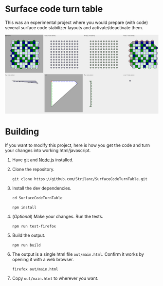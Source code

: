 # Surface code turn table

This was an experimental project where you would prepare (with code) several surface code stabilizer layouts and
activate/deactivate them.

![Screenshot](doc/screenshot.png)

# Building

If you want to modify this project, here is how you get the code and turn your changes into working html/javascript.

1. Have [git](https://git-scm.com/) and [Node.js](https://nodejs.org/en/download/) installed.

2. Clone the repository.

    `git clone https://github.com/Strilanc/SurfaceCodeTurnTable.git`

3. Install the dev dependencies.

    `cd SurfaceCodeTurnTable`

    `npm install`

4. (*Optional*) Make your changes. Run the tests.

    `npm run test-firefox`

5. Build the output.

    `npm run build`

6. The output is a single html file `out/main.html`. Confirm it works by opening it with a web browser.

    `firefox out/main.html`

7. Copy `out/main.html` to wherever you want.
